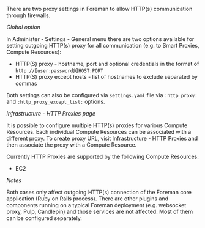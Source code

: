 There are two proxy settings in Foreman to allow HTTP(s) communication through
firewalls.

*Global option*

In Administer - Settings - General menu there are two options available for
setting outgoing HTTP(s) proxy for all communication (e.g. to Smart Proxies,
Compute Resources):

* HTTP(S) proxy - hostname, port and optional credentials in the format of `http://[user:password@]HOST:PORT`
* HTTP(S) proxy except hosts - list of hostnames to exclude separated by commas

Both settings can also be configured via `settings.yaml` file via
`:http_proxy:` and `:http_proxy_except_list:` options.

*Infrastructure - HTTP Proxies page*

It is possible to configure multiple HTTP(s) proxies for various Compute
Resources. Each individual Compute Resources can be associated with a different
proxy. To create proxy URL, visit Infrastructure - HTTP Proxies and then
associate the proxy with a Compute Resource.

Currently HTTP Proxies are supported by the following Compute Resources:

* EC2

*Notes*

Both cases only affect outgoing HTTP(s) connection of the Foreman core
application (Ruby on Rails process). There are other plugins and components
running on a typical Foreman deployment (e.g. websocket proxy, Pulp, Candlepin)
and those services are not affected. Most of them can be configured separately.

